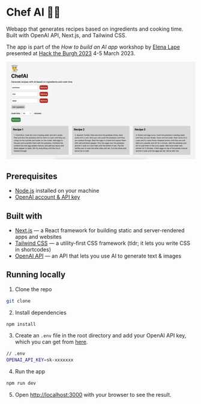 # Chef AI 🧑‍🍳

Webapp that generates recipes based on ingredients and cooking time. Built with OpenAI API, Next.js, and Tailwind CSS.

The app is part of the _How to build an AI app_ workshop by [Elena Lape](https://twitter.com/elena_lape) presented at [Hack the Burgh 2023](https://hacktheburgh.com) 4-5 March 2023.

![App screenshot](chefai-screenshot.png)

## Prerequisites

- [Node.js](https://nodejs.org/en/download/) installed on your machine
- [OpenAI account & API key](https://platform.openai.com/account/api-keys)

## Built with

- [Next.js](https://nextjs.org/) — a React framework for building static and server-rendered apps and websites
- [Tailwind CSS](https://tailwindcss.com/) — a utility-first CSS framework (tldr; it lets you write CSS in shortcodes)
- [OpenAI API](https://openai.com/) — an API that lets you use AI to generate text & images

## Running locally

1. Clone the repo

```bash
git clone
```

2. Install dependencies

```bash
npm install
```

3. Create an `.env` file in the root directory and add your OpenAI API key, which you can get from [here](https://platform.openai.com/account/api-keys).

```bash
// .env
OPENAI_API_KEY=sk-xxxxxxx
```

4. Run the app

```bash
npm run dev
```

5. Open [http://localhost:3000](http://localhost:3000) with your browser to see the result.
